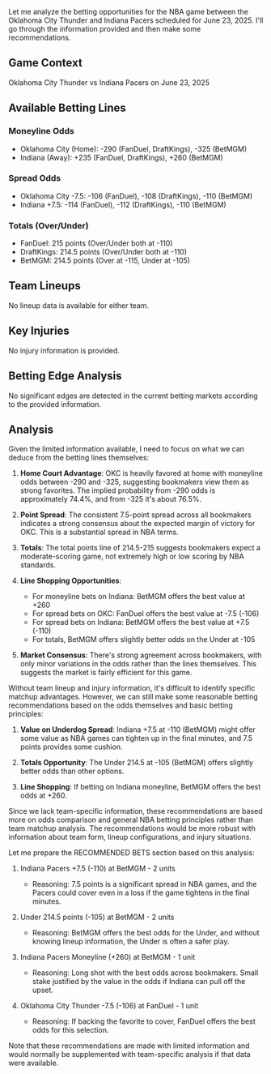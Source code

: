 Let me analyze the betting opportunities for the NBA game between the Oklahoma City Thunder and Indiana Pacers scheduled for June 23, 2025. I'll go through the information provided and then make some recommendations.

## Game Context
Oklahoma City Thunder vs Indiana Pacers on June 23, 2025

## Available Betting Lines

### Moneyline Odds
- Oklahoma City (Home): -290 (FanDuel, DraftKings), -325 (BetMGM)
- Indiana (Away): +235 (FanDuel, DraftKings), +260 (BetMGM)

### Spread Odds
- Oklahoma City -7.5: -106 (FanDuel), -108 (DraftKings), -110 (BetMGM)
- Indiana +7.5: -114 (FanDuel), -112 (DraftKings), -110 (BetMGM)

### Totals (Over/Under)
- FanDuel: 215 points (Over/Under both at -110)
- DraftKings: 214.5 points (Over/Under both at -110)
- BetMGM: 214.5 points (Over at -115, Under at -105)

## Team Lineups
No lineup data is available for either team.

## Key Injuries
No injury information is provided.

## Betting Edge Analysis
No significant edges are detected in the current betting markets according to the provided information.

## Analysis

Given the limited information available, I need to focus on what we can deduce from the betting lines themselves:

1. **Home Court Advantage**: OKC is heavily favored at home with moneyline odds between -290 and -325, suggesting bookmakers view them as strong favorites. The implied probability from -290 odds is approximately 74.4%, and from -325 it's about 76.5%.

2. **Point Spread**: The consistent 7.5-point spread across all bookmakers indicates a strong consensus about the expected margin of victory for OKC. This is a substantial spread in NBA terms.

3. **Totals**: The total points line of 214.5-215 suggests bookmakers expect a moderate-scoring game, not extremely high or low scoring by NBA standards.

4. **Line Shopping Opportunities**: 
   - For moneyline bets on Indiana: BetMGM offers the best value at +260
   - For spread bets on OKC: FanDuel offers the best value at -7.5 (-106)
   - For spread bets on Indiana: BetMGM offers the best value at +7.5 (-110)
   - For totals, BetMGM offers slightly better odds on the Under at -105

5. **Market Consensus**: There's strong agreement across bookmakers, with only minor variations in the odds rather than the lines themselves. This suggests the market is fairly efficient for this game.

Without team lineup and injury information, it's difficult to identify specific matchup advantages. However, we can still make some reasonable betting recommendations based on the odds themselves and basic betting principles:

1. **Value on Underdog Spread**: Indiana +7.5 at -110 (BetMGM) might offer some value as NBA games can tighten up in the final minutes, and 7.5 points provides some cushion.

2. **Totals Opportunity**: The Under 214.5 at -105 (BetMGM) offers slightly better odds than other options.

3. **Line Shopping**: If betting on Indiana moneyline, BetMGM offers the best odds at +260.

Since we lack team-specific information, these recommendations are based more on odds comparison and general NBA betting principles rather than team matchup analysis. The recommendations would be more robust with information about team form, lineup configurations, and injury situations.

Let me prepare the RECOMMENDED BETS section based on this analysis:

1. Indiana Pacers +7.5 (-110) at BetMGM - 2 units
   - Reasoning: 7.5 points is a significant spread in NBA games, and the Pacers could cover even in a loss if the game tightens in the final minutes.

2. Under 214.5 points (-105) at BetMGM - 2 units
   - Reasoning: BetMGM offers the best odds for the Under, and without knowing lineup information, the Under is often a safer play.

3. Indiana Pacers Moneyline (+260) at BetMGM - 1 unit
   - Reasoning: Long shot with the best odds across bookmakers. Small stake justified by the value in the odds if Indiana can pull off the upset.

4. Oklahoma City Thunder -7.5 (-106) at FanDuel - 1 unit
   - Reasoning: If backing the favorite to cover, FanDuel offers the best odds for this selection.

Note that these recommendations are made with limited information and would normally be supplemented with team-specific analysis if that data were available.